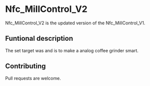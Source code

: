 # Nfc_MillControl_V2

Nfc_MillControl_V2 is the updated version of the Nfc_MillControl_V1.

## Funtional description

The set target was and is to make a analog coffee grinder smart.

## Contributing
Pull requests are welcome.

